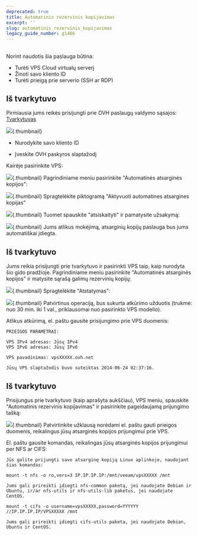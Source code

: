 ```yaml
---
deprecated: true
title: Automatinis rezervinis kopijavimas
excerpt: ''
slug: automatinis_rezervinis_kopijavimas
legacy_guide_number: g1486
---
```



## 
Norint naudotis šia paslauga būtina:


- Turėti VPS Cloud virtualų serverį
- Žinoti savo kliento ID
- Turėti prieigą prie serverio (SSH ar RDP)




## Iš tvarkytuvo
Pirmiausia jums reikės prisijungti prie OVH paslaugų valdymo sąsajos: [Tvarkytuvas](https://www.ovh.com/manager/web/)

![](images/img_2080.jpg){.thumbnail}

- Nurodykite savo kliento ID

- Įveskite OVH paskyros slaptažodį


Kairėje pasirinkite VPS:

![](images/img_2023.jpg){.thumbnail}
Pagrindiniame meniu pasirinkite "Automatinės atsarginės kopijos":

![](images/img_2026.jpg){.thumbnail}
Spragtelėkite piktogramą "Aktyvuoti automatines atsargines kopijas"

![](images/img_2027.jpg){.thumbnail}
Tuomet spauskite "atsiskaityti" ir pamatysite užsakymą:

![](images/img_2028.jpg){.thumbnail}
Jums atlikus mokėjimą, atsarginių kopijų paslauga bus jums automatiškai įdiegta.


## Iš tvarkytuvo
Jums reikia prisijungti prie tvarkytuvo ir pasirinkti VPS taip, kaip nurodyta šio gido pradžioje.
Pagrindiniame meniu pasirinkite "Automatinės atsarginės kopijos" ir matysite sąrašą galimų rezervinių kopijų:

![](images/img_2021.jpg){.thumbnail}
Spragtelėkite "Atstatymas":

![](images/img_2025.jpg){.thumbnail}
Patvirtinus operaciją, bus sukurta atkūrimo užduotis (trukmė: nuo 30 min. iki 1 val., priklausomai nuo pasirinkto VPS modelio).

Atlikus atkūrimą, el. paštu gausite prisijungimo prie VPS duomenis: 


```
PRIEIGOS PARAMETRAI:

VPS IPv4 adresas: Jūsų IPv4
VPS IPv6 adresas: Jūsų IPv6

VPS pavadinimas: vpsXXXXX.ovh.net

Jūsų VPS slaptažodis buvo suteiktas 2014-06-24 02:37:16.
```




## Iš tvarkytuvo
Prisijungus prie tvarkytuvo (kaip aprašyta aukščiau), VPS meniu, spauskite "Automatinis rezervinis kopijavimas" ir pasirinkite pageidaujamą prijungimo tašką:

![](images/img_2022.jpg){.thumbnail}
Patvirtinkite užklausą norėdami el. paštu gauti prieigos duomenis, reikalingus jūsų atsarginės kopijos prijungimui prie VPS.

El. paštu gausite komandas, reikalingas jūsų atsarginės kopijos prijungimui per NFS ar CIFS:


```
Jūs galite prijungti savo atsarginę kopiją Linux aplinkoje, naudojant šias komandas:

mount -t nfs -o ro,vers=3 IP.IP.IP.IP:/mnt/veeam/vpsXXXXX /mnt

Jums gali prireikti įdiegti nfs-common paketą, jei naudojate Debian ir Ubuntu, ir/ar nfs-utils ir nfs-utils-lib paketus, jei naudojate CentOS.

mount -t cifs -o username=vpsXXXXX,password=YYYYYY //IP.IP.IP.IP/VPSXXXXX /mnt

Jums gali prireikti įdiegti cifs-utils paketa, jei naudojate Debian, Ubuntu ir CentOS.
```




